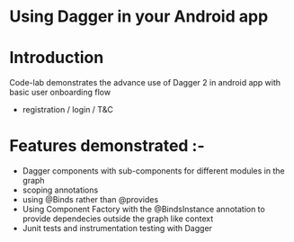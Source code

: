 # Using Dagger in your Android app

# Introduction
Code-lab demonstrates the advance use of Dagger 2 in android app with basic user onboarding flow
* registration / login / T&C

# Features demonstrated :-
* Dagger components with sub-components for different modules in the  graph
* scoping annotations
* using @Binds rather than @provides
* Using Component Factory with the @BindsInstance annotation to provide dependecies outside the graph
  like context
* Junit tests and instrumentation testing with Dagger
